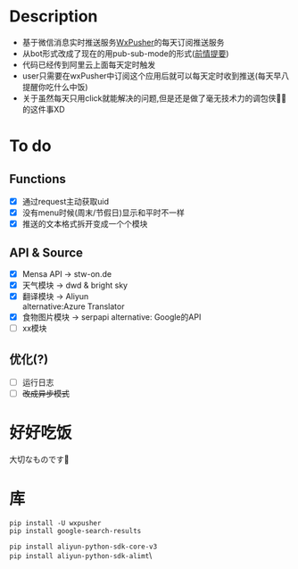 # Description
- 基于微信消息实时推送服务[WxPusher](https://github.com/wxpusher/wxpusher-client)的每天订阅推送服务
- 从bot形式改成了现在的用pub-sub-mode的形式([前情提要](https://github.com/DynAis/wechat-bot/tree/master))
- 代码已经传到阿里云上面每天定时触发
- user只需要在wxPusher中订阅这个应用后就可以每天定时收到推送(每天早八提醒你吃什么中饭)
- 关于虽然每天只用click就能解决的问题,但是还是做了毫无技术力的调包侠🦸‍♂️的这件事XD

# To do
## Functions
- [x] 通过request主动获取uid
- [x] 没有menu时候(周末/节假日)显示和平时不一样
- [x] 推送的文本格式拆开变成一个个模块

## API & Source
- [x] Mensa API -> stw-on.de
- [x] 天气模块 -> dwd & bright sky
- [x] 翻译模块 -> Aliyun  
  alternative:Azure Translator
- [x] 食物图片模块 -> serpapi 
  alternative: Google的API 
- [ ] xx模块
## 优化(?)
- [ ] 运行日志
- [ ] ~~改成异步模式~~

# 好好吃饭 
大切なものです🌟

# 库
```pip install -U wxpusher```\
```pip install google-search-results```

```pip install aliyun-python-sdk-core-v3```\
```pip install aliyun-python-sdk-alimt```\

